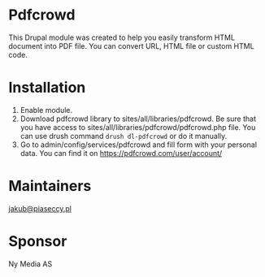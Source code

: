 Pdfcrowd
==========================

This Drupal module was created to help you easily transform HTML document into
PDF file. You can convert URL, HTML file or custom HTML code.

Installation
==========================

1. Enable module.
2. Download pdfcrowd library to sites/all/libraries/pdfcrowd. Be sure that you
have access to sites/all/libraries/pdfcrowd/pdfcrowd.php file. You can use drush
command `drush dl-pdfcrowd` or do it manually.
3. Go to admin/config/services/pdfcrowd and fill form with your personal data.
You can find it on https://pdfcrowd.com/user/account/

Maintainers
==========================
jakub@piaseccy.pl

Sponsor
==========================
Ny Media AS
